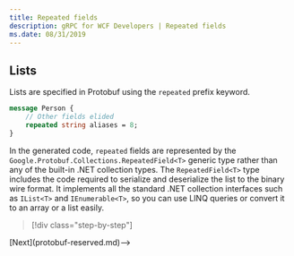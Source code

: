 ```yaml
---
title: Repeated fields
description: gRPC for WCF Developers | Repeated fields
ms.date: 08/31/2019
---
```


## Lists

Lists are specified in Protobuf using the `repeated` prefix keyword.

```protobuf
message Person {
    // Other fields elided
    repeated string aliases = 8;
}
```

In the generated code, `repeated` fields are represented by the `Google.Protobuf.Collections.RepeatedField<T>` generic type rather than any of the built-in .NET collection types. The `RepeatedField<T>` type includes the code required to serialize and deserialize the list to the binary wire format. It implements all the standard .NET collection interfaces such as `IList<T>` and `IEnumerable<T>`, so you can use LINQ queries or convert it to an array or a list easily.

>[!div class="step-by-step"]
<!-->[Next](protobuf-reserved.md)-->
